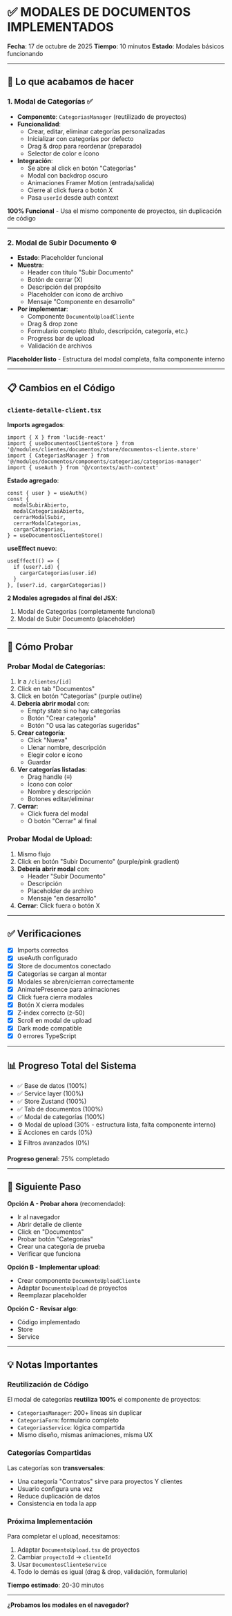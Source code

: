 # ✅ MODALES DE DOCUMENTOS IMPLEMENTADOS

**Fecha**: 17 de octubre de 2025
**Tiempo**: 10 minutos
**Estado**: Modales básicos funcionando

---

## 🎉 Lo que acabamos de hacer

### 1. Modal de Categorías ✅
- **Componente**: `CategoriasManager` (reutilizado de proyectos)
- **Funcionalidad**:
  - Crear, editar, eliminar categorías personalizadas
  - Inicializar con categorías por defecto
  - Drag & drop para reordenar (preparado)
  - Selector de color e ícono
- **Integración**:
  - Se abre al click en botón "Categorías"
  - Modal con backdrop oscuro
  - Animaciones Framer Motion (entrada/salida)
  - Cierre al click fuera o botón X
  - Pasa `userId` desde auth context

**100% Funcional** - Usa el mismo componente de proyectos, sin duplicación de código

---

### 2. Modal de Subir Documento ⚙️
- **Estado**: Placeholder funcional
- **Muestra**:
  - Header con título "Subir Documento"
  - Botón de cerrar (X)
  - Descripción del propósito
  - Placeholder con ícono de archivo
  - Mensaje "Componente en desarrollo"
- **Por implementar**:
  - Componente `DocumentoUploadCliente`
  - Drag & drop zone
  - Formulario completo (título, descripción, categoría, etc.)
  - Progress bar de upload
  - Validación de archivos

**Placeholder listo** - Estructura del modal completa, falta componente interno

---

## 📋 Cambios en el Código

### `cliente-detalle-client.tsx`

**Imports agregados**:
```tsx
import { X } from 'lucide-react'
import { useDocumentosClienteStore } from '@/modules/clientes/documentos/store/documentos-cliente.store'
import { CategoriasManager } from '@/modules/documentos/components/categorias/categorias-manager'
import { useAuth } from '@/contexts/auth-context'
```

**Estado agregado**:
```tsx
const { user } = useAuth()
const {
  modalSubirAbierto,
  modalCategoriasAbierto,
  cerrarModalSubir,
  cerrarModalCategorias,
  cargarCategorias,
} = useDocumentosClienteStore()
```

**useEffect nuevo**:
```tsx
useEffect(() => {
  if (user?.id) {
    cargarCategorias(user.id)
  }
}, [user?.id, cargarCategorias])
```

**2 Modales agregados al final del JSX**:
1. Modal de Categorías (completamente funcional)
2. Modal de Subir Documento (placeholder)

---

## 🎯 Cómo Probar

### Probar Modal de Categorías:
1. Ir a `/clientes/[id]`
2. Click en tab "Documentos"
3. Click en botón "Categorías" (purple outline)
4. **Debería abrir modal** con:
   - Empty state si no hay categorías
   - Botón "Crear categoría"
   - Botón "O usa las categorías sugeridas"
5. **Crear categoría**:
   - Click "Nueva"
   - Llenar nombre, descripción
   - Elegir color e ícono
   - Guardar
6. **Ver categorías listadas**:
   - Drag handle (≡)
   - Ícono con color
   - Nombre y descripción
   - Botones editar/eliminar
7. **Cerrar**:
   - Click fuera del modal
   - O botón "Cerrar" al final

### Probar Modal de Upload:
1. Mismo flujo
2. Click en botón "Subir Documento" (purple/pink gradient)
3. **Debería abrir modal** con:
   - Header "Subir Documento"
   - Descripción
   - Placeholder de archivo
   - Mensaje "en desarrollo"
4. **Cerrar**: Click fuera o botón X

---

## ✅ Verificaciones

- [x] Imports correctos
- [x] useAuth configurado
- [x] Store de documentos conectado
- [x] Categorías se cargan al montar
- [x] Modales se abren/cierran correctamente
- [x] AnimatePresence para animaciones
- [x] Click fuera cierra modales
- [x] Botón X cierra modales
- [x] Z-index correcto (z-50)
- [x] Scroll en modal de upload
- [x] Dark mode compatible
- [x] 0 errores TypeScript

---

## 📊 Progreso Total del Sistema

- ✅ Base de datos (100%)
- ✅ Service layer (100%)
- ✅ Store Zustand (100%)
- ✅ Tab de documentos (100%)
- ✅ Modal de categorías (100%)
- ⚙️ Modal de upload (30% - estructura lista, falta componente interno)
- ⏳ Acciones en cards (0%)
- ⏳ Filtros avanzados (0%)

**Progreso general**: 75% completado

---

## 🚀 Siguiente Paso

**Opción A - Probar ahora** (recomendado):
- Ir al navegador
- Abrir detalle de cliente
- Click en "Documentos"
- Probar botón "Categorías"
- Crear una categoría de prueba
- Verificar que funciona

**Opción B - Implementar upload**:
- Crear componente `DocumentoUploadCliente`
- Adaptar `DocumentoUpload` de proyectos
- Reemplazar placeholder

**Opción C - Revisar algo**:
- Código implementado
- Store
- Service

---

## 💡 Notas Importantes

### Reutilización de Código
El modal de categorías **reutiliza 100%** el componente de proyectos:
- `CategoriasManager`: 200+ líneas sin duplicar
- `CategoriaForm`: formulario completo
- `CategoriasService`: lógica compartida
- Mismo diseño, mismas animaciones, misma UX

### Categorías Compartidas
Las categorías son **transversales**:
- Una categoría "Contratos" sirve para proyectos Y clientes
- Usuario configura una vez
- Reduce duplicación de datos
- Consistencia en toda la app

### Próxima Implementación
Para completar el upload, necesitamos:
1. Adaptar `DocumentoUpload.tsx` de proyectos
2. Cambiar `proyectoId` → `clienteId`
3. Usar `DocumentosClienteService`
4. Todo lo demás es igual (drag & drop, validación, formulario)

**Tiempo estimado**: 20-30 minutos

---

**¿Probamos los modales en el navegador?**
